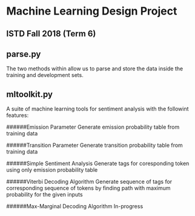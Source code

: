 # Machine Learning Design Project  
## ISTD Fall 2018 (Term 6)
  
## parse.py
The two methods within allow us to parse and store the data inside the training and development sets.  
  
## mltoolkit.py
A suite of machine learning tools for sentiment analysis with the followint features:

######Emission Parameter
Generate emission probability table from training data

######Transition Parameter
Generate transition probability table from training data

######Simple Sentiment Analysis
Generate tags for coresponding token using only emission probability table

######Viterbi Decoding Algorithm
Generate sequence of tags for corresponding sequence of tokens by finding path with maximum probability for the given inputs

######Max-Marginal Decoding Algorithm
In-progress

